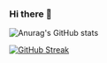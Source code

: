 ### Hi there 👋

![Anurag's GitHub stats](https://github-readme-stats.vercel.app/api?tania-santos=anuraghazra&show_icons=true&theme=radical)

[![GitHub Streak](https://github-readme-streak-stats.herokuapp.com/?user=tania-santos)](https://git.io/streak-stats)
<!--
**tania-santos/tania-santos** is a ✨ _special_ ✨ repository because its `README.md` (this file) appears on your GitHub profile.

Here are some ideas to get you started:

- 🔭 I’m currently working on ...
- 🌱 I’m currently learning ...
- 👯 I’m looking to collaborate on ...
- 🤔 I’m looking for help with ...
- 💬 Ask me about ...
- 📫 How to reach me: ...
- 😄 Pronouns: ...
- ⚡ Fun fact: ...
-->
